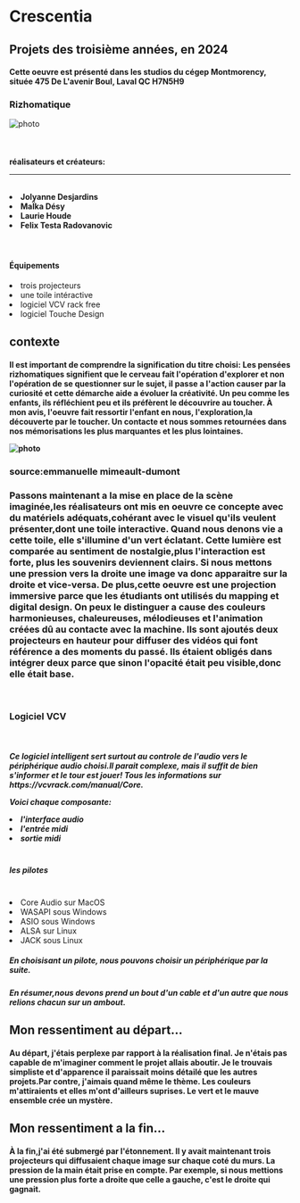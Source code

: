 <h1>Crescentia</h1>

<h2>Projets des troisième années, en 2024</h2>

<h4>Cette oeuvre est présenté dans les studios du cégep Montmorency, située 475 De L'avenir Boul, Laval QC H7N5H9</h4>

<h3>Rizhomatique</h3>

![photo](main.png)

<br>
<h4>
  réalisateurs et créateurs:
  <hr>
  <br>
  <li>Jolyanne Desjardins</li>
  <li>MaÏka Désy</li>
  <li>Laurie Houde</li>
  <li>Felix Testa Radovanovic</li>
</h4>
<br>
<h4>Équipements</h4>
<li>trois projecteurs</li>
<li>une toile intéractive</li>
<li>logiciel VCV rack free</li>
<li>logiciel Touche Design</li>

<h2>contexte</h2>

<h4>
  Il est important de comprendre la signification du titre choisi:
  Les pensées rizhomatiques signifient que le cerveau fait l'opération d'explorer et non l'opération de se questionner sur le sujet,
  il passe a l'action causer par la curiosité et cette démarche aide a évoluer la créativité.
  Un peu comme les enfants, ils réfléchient peu et ils préfèrent le découvrire au toucher.
  À mon avis, l'oeuvre fait ressortir l'enfant en nous, l'exploration,la découverte par le toucher.
  Un contacte et nous sommes retournées dans nos mémorisations les plus marquantes et les plus lointaines.

  ![photo](mouvement.png)

  <h3>source:emmanuelle mimeault-dumont<h3/>
  Passons maintenant a la mise en place de la scène imaginée,les réalisateurs ont mis en oeuvre ce concepte avec du matériels adéquats,cohérant avec le visuel qu'ils veulent présenter,dont une toile interactive.
  Quand nous denons vie a cette toile, elle s'illumine d'un vert éclatant. Cette lumière est comparée au sentiment de nostalgie,plus l'interaction est forte, plus les souvenirs deviennent clairs.
  Si nous mettons une pression vers la droite une image va donc apparaitre sur la droite et vice-versa.
  De plus,cette oeuvre est une projection immersive parce que les étudiants ont utilisés du mapping et digital design.
  On peux le distinguer a cause des couleurs harmonieuses, chaleureuses, mélodieuses et l'animation créées dû au contacte avec la machine.
  Ils sont ajoutés deux projecteurs en hauteur pour diffuser des vidéos qui font référence a des moments du passé.
  Ils étaient obligés dans intégrer deux parce que sinon l'opacité était peu visible,donc elle était base.
</h4>
<br>
<h3>Logiciel VCV</h3>
<br>
<h5>
  Ce logiciel intelligent sert surtout au controle de l'audio vers le périphérique audio choisi.Il parait complexe, mais il suffit de bien s'informer et le tour est jouer!
  Tous les informations sur https://vcvrack.com/manual/Core.

  Voici chaque composante:
  <li>l'interface audio</li>
   <li>l'entrée midi</li>
    <li>sortie midi</li>
  <br>
  <h5>les pilotes</h5>
  <br>
  <li>Core Audio sur MacOS
  <li>WASAPI sous Windows</li>
  <li>ASIO sous Windows</li>
  <li>ALSA sur Linux</li>
  <li>JACK sous Linux</li>
</h5>
<h5>En choisisant un pilote, nous pouvons choisir un périphérique par la suite.</h5>
<h5>En résumer,nous devons prend un bout d'un cable et d'un autre que nous relions chacun sur un ambout. </h5>

<h2>Mon ressentiment au départ...</h2>
<h4>
Au départ, j'étais perplexe par rapport à la réalisation final. Je n'étais pas capable de m'imaginer comment le projet allais aboutir.
Je le trouvais simpliste et d'apparence il paraissait moins détailé que les autres projets.Par contre, j'aimais quand même le thème.
Les couleurs m'attiraients et elles m'ont d'ailleurs suprises. Le vert et le mauve ensemble crée un mystère. 
</h4>
<h2>Mon ressentiment a la fin...</h2>
<h4>
  À la fin,j'ai été submergé par l'étonnement. Il y avait maintenant trois projecteurs qui diffusaient chaque image sur chaque coté du murs.
  La pression de la main était prise en compte. Par exemple, si nous mettions une pression plus forte a droite que celle a gauche, c'est le droite qui gagnait.
  
</h4>



